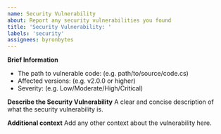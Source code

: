 ```yaml
---
name: Security Vulnerability
about: Report any security vulnerabilities you found
title: 'Security Vulnerability: '
labels: 'security'
assignees: byronbytes
---
```


**Brief Information**
* The path to vulnerable code: (e.g. path/to/source/code.cs)
* Affected versions: (e.g. v2.0.0 or higher)
* Severity: (e.g. Low/Moderate/High/Critical)


**Describe the Security Vulnerability**
A clear and concise description of what the security vulnerability is.


**Additional context**
Add any other context about the vulnerability here.
